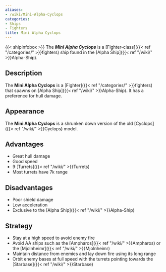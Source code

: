 ```yaml
---
aliases:
- /wiki/Mini-Alpha-Cyclops
categories:
- Ships
- Fighters
title: Mini Alpha Cyclops
---
```


{{< shipInfobox >}} The **_Mini Alpha Cyclops_** is a [Fighter-class]({{< ref "/categories/" >}}fighters) ship found in the [Alpha Ship]({{< ref "/wiki/" >}}Alpha-Ship).

## Description

The **Mini Alpha Cyclops** is a [Fighter]({{< ref "/categories/" >}}fighters) that spawns on [Alpha Ship]({{< ref "/wiki/" >}}Alpha-Ship). It has a preference for hull damage.

## Appearance

The **Mini Alpha Cyclops** is a shrunken down version of the old [Cyclops]({{< ref "/wiki/" >}}Cyclops) model.

## Advantages

- Great hull damage
- Good speed
- 9 [Turrets]({{< ref "/wiki/" >}}Turrets)
- Most turrets have 7k range

## Disadvantages

- Poor shield damage
- Low acceleration
- Exclusive to the [Alpha Ship]({{< ref "/wiki/" >}}Alpha-Ship)

## Strategy

- Stay at a high speed to avoid enemy fire
- Avoid AA ships such as the [Ampharos]({{< ref "/wiki/" >}}Ampharos) or the [Mjolnheimr]({{< ref "/wiki/" >}}Mjolnheimr)
- Maintain distance from enemies and lay down fire using its long range
- Orbit enemy bases at full speed with the turrets pointing towards the [Starbase]({{< ref "/wiki/" >}}Starbase)